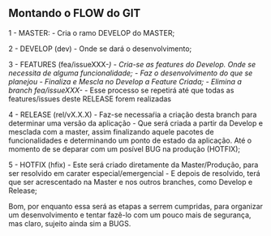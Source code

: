## Montando o FLOW do GIT

1 - MASTER:
    - Cria o ramo DEVELOP do MASTER;

2 - DEVELOP (dev)
    - Onde se dará o desenvolvimento;

3 - FEATURES (fea/issueXXX-*)
    - Cria-se as features do Develop. Onde se necessita de alguma funcionalidade;
    - Faz o desenvolvimento do que se planejou
    - Finaliza e Mescla no Develop a Feature Criada;
    - Elimina a branch fea/issueXXX-*
    - Esse processo se repetirá até que todas as features/issues deste RELEASE forem realizadas

4 - RELEASE (rel/vX.X.X)
    - Faz-se necessaŕia a criação desta branch para determinar uma versão da aplicação
    - Que será criada a partir da Develop e mesclada com a master, assim finalizando aquele pacotes de funcionalidades e determinando um ponto de estado da aplicação. Até o momento de se deparar com um posível BUG na produção (HOTFIX);

5 - HOTFIX (hfix)
    - Este será criado diretamente da Master/Produção, para ser resolvido em carater especial/emergencial
    - E depois de resolvido, terá que ser acrescentado na Master e nos outros branches, como Develop e Release;

Bom, por enquanto essa será as etapas a serrem cumpridas, para organizar um desenvolvimento e tentar fazê-lo com um pouco mais de segurança, mas claro, sujeito ainda sim a BUGS.




